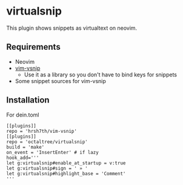 # virtualsnip
This plugin shows snippets as virtualtext on neovim.

## Requirements
* Neovim
* [vim-vsnip](https://github.com/hrsh7th/vim-vsnip)
  - Use it as a library so you don't have to bind keys for snippets
* Some snippet sources for vim-vsnip

## Installation
For dein.toml
```
[[plugins]]
repo = 'hrsh7th/vim-vsnip'
[[plugins]]
repo = 'octaltree/virtualsnip'
build = 'make'
on_event = 'InsertEnter' # if lazy
hook_add='''
let g:virtualsnip#enable_at_startup = v:true
let g:virtualsnip#sign = ' » '
let g:virtualsnip#highlight_base = 'Comment'
'''
```
